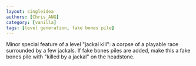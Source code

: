 ```yaml
---
layout: singleidea
authors: [Chris_ANG]
category: [vanilla]
tags: [level generation, fake bones pile]
---
```

Minor special feature of a level "jackal kill": a corpse of a playable race surrounded by a few jackals. If fake bones piles are added, make this a fake bones pile with "killed by a jackal" on the headstone.
